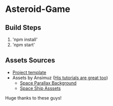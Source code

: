 # Asteroid-Game

## Build Steps

1. 'npm install'
2. 'npm start'

## Assets Sources

- [Project template](https://github.com/photonstorm/phaser3-project-template)
- Assets by Ansimuz ([His tutorials are great too](https://www.youtube.com/watch?v=frRWKxB9Hm0&list=PLDyH9Tk5ZdFwoUNbipbe4jvv2Om5pE8Ul))
  - [Space Parallax Background](https://ansimuz.itch.io/space-background)
  - [Space Ship Asssets](http://pixelgameart.org/web/portfolio/spaceship-shooter-environment/)

Huge thanks to these guys!






